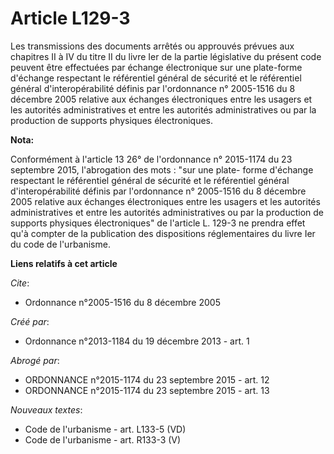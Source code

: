 # Article L129-3

Les transmissions des documents arrêtés ou approuvés prévues aux chapitres II à IV du titre II du livre Ier de la partie
législative du présent code peuvent être effectuées par échange électronique sur une plate-forme d'échange respectant le
référentiel général de sécurité et le référentiel général d'interopérabilité définis par l'ordonnance n° 2005-1516 du 8
décembre 2005 relative aux échanges électroniques entre les usagers et les autorités administratives et entre les autorités
administratives ou par la production de supports physiques électroniques.

**Nota:**

Conformément à l'article 13 26° de l'ordonnance n° 2015-1174 du 23  septembre 2015, l'abrogation des mots : "sur une plate-
forme d'échange respectant le référentiel général de sécurité et le référentiel général d'interopérabilité définis par
l'ordonnance n° 2005-1516 du 8 décembre 2005 relative aux échanges électroniques entre les usagers et les autorités
administratives et entre les autorités administratives ou par la production de supports physiques électroniques" de
l'article L. 129-3 ne prendra effet qu'à compter de la publication des  dispositions réglementaires du livre Ier du code de
l'urbanisme.

**Liens relatifs à cet article**

_Cite_:

  - Ordonnance n°2005-1516 du 8 décembre 2005

_Créé par_:

  - Ordonnance n°2013-1184 du 19 décembre 2013 - art. 1

_Abrogé par_:

  - ORDONNANCE n°2015-1174 du 23 septembre 2015 - art. 12
  - ORDONNANCE n°2015-1174 du 23 septembre 2015 - art. 13

_Nouveaux textes_:

  - Code de l'urbanisme - art. L133-5 (VD)
  - Code de l'urbanisme - art. R133-3 (V)
